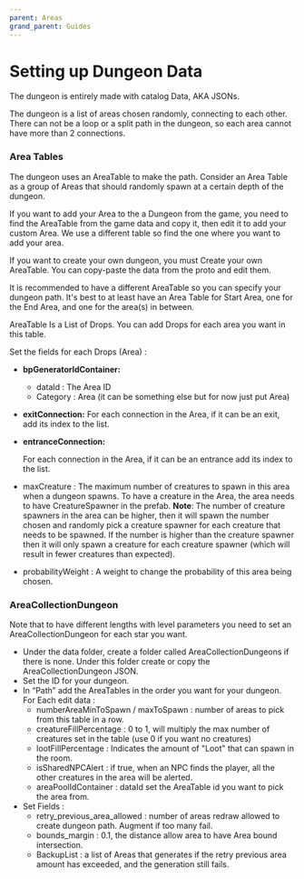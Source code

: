 ```yaml
---
parent: Areas
grand_parent: Guides
---
```

# Setting up Dungeon Data

The dungeon is entirely made with catalog Data, AKA JSONs.

The dungeon is a list of areas chosen randomly, connecting to each other. There can not be a loop or a split path in the dungeon, so each area cannot have more than 2 connections.

### Area Tables

The dungeon uses an AreaTable to make the path. Consider an Area Table as a group of Areas that should randomly spawn at a certain depth of the dungeon.

If you want to add your Area to the a Dungeon from the game, you need to find the AreaTable from the game data and copy it, then edit it to add your custom Area. We use a different table so find the one where you want to add your area.

If you want to create your own dungeon, you must Create your own AreaTable. You can copy-paste the data from the proto and edit them.

It is recommended to have a different AreaTable so you can specify your dungeon path. It's best to at least have an Area Table for Start Area, one for the End Area, and one for the area(s) in between. 

AreaTable Is a List of Drops. You can add Drops for each area you want in this table.

Set the fields for each Drops (Area) :

- **bpGeneratorIdContainer:**
    - dataId : The Area ID
    - Category : Area (it can be something else but for now just put Area)
- **exitConnection:** 
For each connection in the Area, if it can be an exit, add its index to the list.
- **entranceConnection:**
    
    For each connection in the Area, if it can be an entrance add its index to the list.
    
- maxCreature : 
The maximum number of creatures to spawn in this area when a dungeon spawns.
To have a creature in the Area, the area needs to have CreatureSpawner in the prefab.
**Note**: The number of creature spawners in the area can be higher, then it will spawn the number chosen and randomly pick a creature spawner for each creature that needs to be spawned. 
If the number is higher than the creature spawner then it will only spawn a creature for each creature spawner (which will result in fewer creatures than expected).
- probabilityWeight : A weight to change the probability of this area being chosen.

### AreaCollectionDungeon

Note that to have different lengths with level parameters you need to set an AreaCollectionDungeon for each star you want.

- Under the data folder, create a folder called AreaCollectionDungeons if there is none. Under this folder create or copy the AreaCollectionDungeon JSON.
- Set the ID for your dungeon.
- In “Path” add the AreaTables in the order you want for your dungeon.
For Each edit data :
    - numberAreaMinToSpawn / maxToSpawn : number of areas to pick from this table in a row.
    - creatureFillPercentage : 0 to 1, will multiply the max number of creatures set in the table (use 0 if you want no creatures)
    - lootFillPercentage : Indicates the amount of "Loot" that can spawn in the room.
    - isSharedNPCAlert : if true, when an NPC finds the player, all the other creatures in the area will be alerted.
    - areaPoolIdContainer : dataId set the AreaTable id you want to pick the area from.
- Set Fields :
    - retry_previous_area_allowed : number of areas redraw allowed to create dungeon path. Augment if too many fail.
    - bounds_margin : 0.1, the distance allow area to have Area bound intersection.
    - BackupList : a list of Areas that generates if the retry previous area amount has exceeded, and the generation still fails.